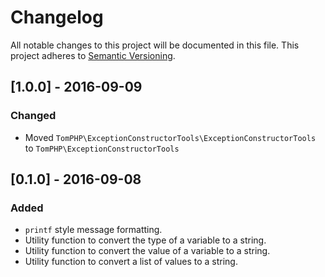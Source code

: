 # Changelog
All notable changes to this project will be documented in this file.
This project adheres to [Semantic Versioning](http://semver.org/).

## [1.0.0] - 2016-09-09
### Changed
 * Moved `TomPHP\ExceptionConstructorTools\ExceptionConstructorTools` to
   `TomPHP\ExceptionConstructorTools`

## [0.1.0] - 2016-09-08
### Added
 * `printf` style message formatting.
 * Utility function to convert the type of a variable to a string.
 * Utility function to convert the value of a variable to a string.
 * Utility function to convert a list of values to a string.
